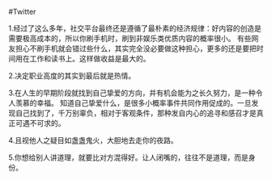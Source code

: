 #Twitter 

1.经过了这么多年，社交平台最终还是遵循了最朴素的经济规律：好内容的创造是需要极高成本的，所以你刷手机时，刷到非娱乐类优质内容的概率很小。 有些网友担心不刷手机就会错过些什么，其实完全没必要做这种担心，更多的还是要把时间用在工作和读书上。这样做收益是最大的。

2.决定职业高度的其实到最后就是热情。

3.在人生的早期阶段就找到自己挚爱的方向，并有机会能为之长久努力，是一种令人羡慕的幸福。 知道自己挚爱什么，是很多小概率事件共同作用促成的。一旦发现自己找到了，千万别辜负，相对于客观条件，那种发自内心的追寻和感召才是真正可遇不可求的。

4.且视他人之疑目如盏盏鬼火，大胆地去走你的夜路。

5.你想给别人讲道理，就要比对方混得好。让人闭嘴的，往往不是道理，而是身份。